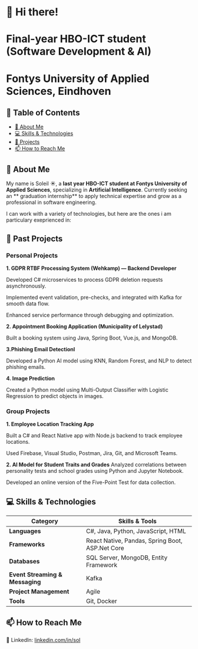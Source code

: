 # 👋 Hi there! 

# Final-year HBO-ICT student (Software Development & AI)
# Fontys University of Applied Sciences, Eindhoven



## 📖 Table of Contents  
- [👀 About Me](#-about-me)  
- [💻 Skills & Technologies](#-skills--technologies)  
- [🚀 Projects](#️-projects)  
- [📫 How to Reach Me](#-how-to-reach-me)  





## 👀 About Me  
My name is Soleil ☀️, a **last year HBO-ICT student at Fontys University of Applied Sciences**, specializing in **Artificial Intelligence**. Currently seeking an ** graduation internship** to apply technical expertise and grow as a professional in software engineering.



I can work with a variety of technologies, but here are the ones i am particulary exeprienced in:



## 🚀 Past Projects 

### Personal Projects

**1. GDPR RTBF Processing System (Wehkamp) — Backend Developer**

Developed C# microservices to process GDPR deletion requests asynchronously.

Implemented event validation, pre-checks, and integrated with Kafka for smooth data flow.

Enhanced service performance through debugging and optimization.


**2. Appointment Booking Application (Municipality of Lelystad)**

Built a booking system using Java, Spring Boot, Vue.js, and MongoDB.


**3.Phishing Email Detectionl**

   Developed a Python AI model using KNN, Random Forest, and NLP to detect phishing emails.

**4. Image Prediction**

Created a Python model using Multi-Output Classifier with Logistic Regression to predict objects in images.


### Group Projects

**1. Employee Location Tracking App**

 Built a C# and React Native app with Node.js backend to track employee locations.

Used Firebase, Visual Studio, Postman, Jira, Git, and Microsoft Teams.

**2. AI Model for Student Traits and Grades**
Analyzed correlations between personality tests and school grades using Python and Jupyter Notebook.

Developed an online version of the Five-Point Test for data collection.

## 💻 Skills & Technologies

| Category                     | Skills & Tools                              |
|-------------------------------|--------------------------------------------|
| **Languages**                 | C#, Java, Python, JavaScript, HTML         |
| **Frameworks**                | React Native, Pandas, Spring Boot, ASP.Net Core |
| **Databases**                 | SQL Server, MongoDB, Entity Framework      |
| **Event Streaming & Messaging** | Kafka                                     |
| **Project Management**        | Agile                         |
| **Tools**                     | Git, Docker                                 |


## 📫 How to Reach Me  
🔗 LinkedIn: [linkedin.com/in/sol](http://linkedin.com/in/sol)  

